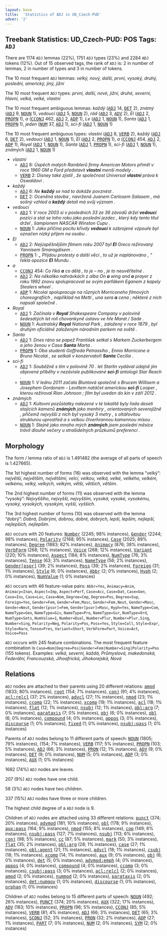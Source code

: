 ```yaml
---
layout: base
title:  'Statistics of ADJ in UD_Czech-PUD'
udver: '2'
---
```


## Treebank Statistics: UD_Czech-PUD: POS Tags: `ADJ`

There are 1174 `ADJ` lemmas (22%), 1751 `ADJ` types (23%) and 2284 `ADJ` tokens (12%).
Out of 15 observed tags, the rank of `ADJ` is: 2 in number of lemmas, 2 in number of types and 3 in number of tokens.

The 10 most frequent `ADJ` lemmas: <em>velký, nový, další, první, vysoký, druhý, poslední, americký, jiný, jižní</em>

The 10 most frequent `ADJ` types:  <em>první, další, nové, jižní, druhé, severní, hlavní, velká, velké, vlastní</em>

The 10 most frequent ambiguous lemmas: <em>každý</em> (<tt><a href="cs_pud-pos-ADJ.html">ADJ</a></tt> 14, <tt><a href="cs_pud-pos-DET.html">DET</a></tt> 2), <em>známý</em> (<tt><a href="cs_pud-pos-ADJ.html">ADJ</a></tt> 9, <tt><a href="cs_pud-pos-NOUN.html">NOUN</a></tt> 1), <em>vedoucí</em> (<tt><a href="cs_pud-pos-ADJ.html">ADJ</a></tt> 5, <tt><a href="cs_pud-pos-NOUN.html">NOUN</a></tt> 2), <em>rád</em> (<tt><a href="cs_pud-pos-ADJ.html">ADJ</a></tt> 3, <tt><a href="cs_pud-pos-ADV.html">ADV</a></tt> 2), <em>El</em> (<tt><a href="cs_pud-pos-ADJ.html">ADJ</a></tt> 2, <tt><a href="cs_pud-pos-PROPN.html">PROPN</a></tt> 1), <em>a</em> (<tt><a href="cs_pud-pos-CCONJ.html">CCONJ</a></tt> 462, <tt><a href="cs_pud-pos-ADJ.html">ADJ</a></tt> 2, <tt><a href="cs_pud-pos-ADP.html">ADP</a></tt> 1), <em>Le</em> (<tt><a href="cs_pud-pos-ADJ.html">ADJ</a></tt> 1, <tt><a href="cs_pud-pos-NOUN.html">NOUN</a></tt> 1), <em>Santa</em> (<tt><a href="cs_pud-pos-ADJ.html">ADJ</a></tt> 1, <tt><a href="cs_pud-pos-PROPN.html">PROPN</a></tt> 1), <em>jeden</em> (<tt><a href="cs_pud-pos-NUM.html">NUM</a></tt> 37, <tt><a href="cs_pud-pos-ADJ.html">ADJ</a></tt> 1), <em>sci-fi</em> (<tt><a href="cs_pud-pos-ADJ.html">ADJ</a></tt> 1, <tt><a href="cs_pud-pos-NOUN.html">NOUN</a></tt> 1)

The 10 most frequent ambiguous types:  <em>vlastní</em> (<tt><a href="cs_pud-pos-ADJ.html">ADJ</a></tt> 8, <tt><a href="cs_pud-pos-VERB.html">VERB</a></tt> 2), <em>každý</em> (<tt><a href="cs_pud-pos-ADJ.html">ADJ</a></tt> 6, <tt><a href="cs_pud-pos-DET.html">DET</a></tt> 2), <em>vedoucí</em> (<tt><a href="cs_pud-pos-ADJ.html">ADJ</a></tt> 1, <tt><a href="cs_pud-pos-NOUN.html">NOUN</a></tt> 1), <em>El</em> (<tt><a href="cs_pud-pos-ADJ.html">ADJ</a></tt> 2, <tt><a href="cs_pud-pos-PROPN.html">PROPN</a></tt> 1), <em>a</em> (<tt><a href="cs_pud-pos-CCONJ.html">CCONJ</a></tt> 454, <tt><a href="cs_pud-pos-ADJ.html">ADJ</a></tt> 2, <tt><a href="cs_pud-pos-ADP.html">ADP</a></tt> 1), <em>Royal</em> (<tt><a href="cs_pud-pos-ADJ.html">ADJ</a></tt> 1, <tt><a href="cs_pud-pos-NOUN.html">NOUN</a></tt> 1), <em>Santa</em> (<tt><a href="cs_pud-pos-ADJ.html">ADJ</a></tt> 1, <tt><a href="cs_pud-pos-PROPN.html">PROPN</a></tt> 1), <em>sci-fi</em> (<tt><a href="cs_pud-pos-ADJ.html">ADJ</a></tt> 1, <tt><a href="cs_pud-pos-NOUN.html">NOUN</a></tt> 1), <em>známých</em> (<tt><a href="cs_pud-pos-ADJ.html">ADJ</a></tt> 1, <tt><a href="cs_pud-pos-NOUN.html">NOUN</a></tt> 1)


* <em>vlastní</em>
  * <tt><a href="cs_pud-pos-ADJ.html">ADJ</a></tt> 8: <em>Úspěch malých Ramblerů firmy American Motors přiměl v roce 1960 GM a Ford představit <b>vlastní</b> menší modely .</em>
  * <tt><a href="cs_pud-pos-VERB.html">VERB</a></tt> 2: <em>Disney také zjistil , že společnost Universal <b>vlastní</b> práva k Oswaldovi .</em>
* <em>každý</em>
  * <tt><a href="cs_pud-pos-ADJ.html">ADJ</a></tt> 6: <em>Ne <b>každý</b> se nad to dokáže povznést .</em>
  * <tt><a href="cs_pud-pos-DET.html">DET</a></tt> 2: <em>Oceněná stavba , navržená Juanem Carlosem Salasem , má sošný vzhled a <b>každý</b> detail má svůj význam .</em>
* <em>vedoucí</em>
  * <tt><a href="cs_pud-pos-ADJ.html">ADJ</a></tt> 1: <em>V roce 2003 si v posledních 33 ze 36 závodů držel <b>vedoucí</b> pozici a stal se toho roku jako poslední jezdec , který kdy tento titul držel , šampionem NASCAR Winston Cupu .</em>
  * <tt><a href="cs_pud-pos-NOUN.html">NOUN</a></tt> 1: <em>Jako příčina pocitu křivdy <b>vedoucí</b> k ozbrojené vzpouře byl označen nízký příjem na osobu .</em>
* <em>El</em>
  * <tt><a href="cs_pud-pos-ADJ.html">ADJ</a></tt> 2: <em>Nejúspěšnějším filmem roku 2007 byl <b>El</b> Greco režírovaný Yannisem Smaragdisem .</em>
  * <tt><a href="cs_pud-pos-PROPN.html">PROPN</a></tt> 1: <em>„ Přijdou protesty a další věci , to už je naplánováno , “ řekla opozice <b>El</b> Mundu .</em>
* <em>a</em>
  * <tt><a href="cs_pud-pos-CCONJ.html">CCONJ</a></tt> 454: <em>Co říká <b>a</b> co dělá , to je – no , je to neuvěřitelné .</em>
  * <tt><a href="cs_pud-pos-ADJ.html">ADJ</a></tt> 2: <em>Na několika nahrávkách z alba On <b>a</b> wing and <b>a</b> prayer z roku 1992 znovu spolupracoval se svým parťákem Eganem z kapely Stealers wheel .</em>
  * <tt><a href="cs_pud-pos-ADP.html">ADP</a></tt> 1: <em>Nicolai spolupracuje na různých Morriconeho filmových choreografiích , například na Metti , una sera <b>a</b> cena ; některé z nich napsali společně .</em>
* <em>Royal</em>
  * <tt><a href="cs_pud-pos-ADJ.html">ADJ</a></tt> 1: <em>Začínala v <b>Royal</b> Shakespeare Company v polovině šedesátých let rolí chovankyně ústavu ve hře Marat / Sade .</em>
  * <tt><a href="cs_pud-pos-NOUN.html">NOUN</a></tt> 1: <em>Australský <b>Royal</b> National Park , založený v roce 1879 , byl druhým oficiálně založeným národním parkem na světě .</em>
* <em>Santa</em>
  * <tt><a href="cs_pud-pos-ADJ.html">ADJ</a></tt> 1: <em>Dnes ráno se papež František setkal s Markem Zuckerbergem a jeho ženou v Casa <b>Santa</b> Marta .</em>
  * <tt><a href="cs_pud-pos-PROPN.html">PROPN</a></tt> 1: <em>Oba studenti Goffreda Petrassiho , Ennio Morricone a Bruno Nicolai , se setkali v konzervatoři <b>Santa</b> Cecilia .</em>
* <em>sci-fi</em>
  * <tt><a href="cs_pud-pos-ADJ.html">ADJ</a></tt> 1: <em>Souběžně s tím v polovině 70 . let Starlin vydával údajně jím objevené příběhy v nezávisle publikované <b>sci-fi</b> antologii Star Reach .</em>
  * <tt><a href="cs_pud-pos-NOUN.html">NOUN</a></tt> 1: <em>V lednu 2011 začala Bluntová společně s Brucem Willisem a Josephem Gordonem - Levittem natáčet americkou <b>sci-fi</b> Looper , kterou režíroval Rian Johnson ; film byl uveden do kin v září 2012 .</em>
* <em>známých</em>
  * <tt><a href="cs_pud-pos-ADJ.html">ADJ</a></tt> 1: <em>Kultovní pozůstatky nalezené v té lokalitě byly řada deseti stojících kamenů <b>známých</b> jako menhiry , orientovaných severojižně , přičemž nejvyšší z nich byl vysoký 3 metry , s oltářovitou strukturou uprostřed a s velkou čtverhrannou kamennou mísou .</em>
  * <tt><a href="cs_pud-pos-NOUN.html">NOUN</a></tt> 1: <em>Stejně jako mnoho mých <b>známých</b> jsem poslední měsíce trávil dlouhé večery u strašidelných průzkumů preferencí .</em>

## Morphology

The form / lemma ratio of `ADJ` is 1.491482 (the average of all parts of speech is 1.427665).

The 1st highest number of forms (16) was observed with the lemma “velký”: <em>největší, největším, největšími, velcí, velkou, velká, velké, velkého, velkém, velkému, velký, velkých, velkým, větší, větších, větším</em>.

The 2nd highest number of forms (11) was observed with the lemma “vysoký”: <em>Nejvyššího, nejvyšší, nejvyšším, vysoká, vysoké, vysokému, vysoký, vysokých, vysokým, vyšší, vyšších</em>.

The 3rd highest number of forms (10) was observed with the lemma “dobrý”: <em>Dobrá, Dobrými, dobrou, dobré, dobrých, lepší, lepším, nejlepší, nejlepších, nejlepším</em>.

`ADJ` occurs with 20 features: <tt><a href="cs_pud-feat-Number.html">Number</a></tt> (2245; 98% instances), <tt><a href="cs_pud-feat-Gender.html">Gender</a></tt> (2244; 98% instances), <tt><a href="cs_pud-feat-Polarity.html">Polarity</a></tt> (2168; 95% instances), <tt><a href="cs_pud-feat-Case.html">Case</a></tt> (2025; 89% instances), <tt><a href="cs_pud-feat-Degree.html">Degree</a></tt> (1883; 82% instances), <tt><a href="cs_pud-feat-Animacy.html">Animacy</a></tt> (876; 38% instances), <tt><a href="cs_pud-feat-VerbForm.html">VerbForm</a></tt> (268; 12% instances), <tt><a href="cs_pud-feat-Voice.html">Voice</a></tt> (268; 12% instances), <tt><a href="cs_pud-feat-Variant.html">Variant</a></tt> (220; 10% instances), <tt><a href="cs_pud-feat-Aspect.html">Aspect</a></tt> (184; 8% instances), <tt><a href="cs_pud-feat-NumType.html">NumType</a></tt> (76; 3% instances), <tt><a href="cs_pud-feat-Tense.html">Tense</a></tt> (63; 3% instances), <tt><a href="cs_pud-feat-NameType.html">NameType</a></tt> (56; 2% instances), <tt><a href="cs_pud-feat-Gender-psor.html">Gender[psor]</a></tt> (39; 2% instances), <tt><a href="cs_pud-feat-Poss.html">Poss</a></tt> (39; 2% instances), <tt><a href="cs_pud-feat-Foreign.html">Foreign</a></tt> (31; 1% instances), <tt><a href="cs_pud-feat-Style.html">Style</a></tt> (6; 0% instances), <tt><a href="cs_pud-feat-Abbr.html">Abbr</a></tt> (2; 0% instances), <tt><a href="cs_pud-feat-Hyph.html">Hyph</a></tt> (2; 0% instances), <tt><a href="cs_pud-feat-NumValue.html">NumValue</a></tt> (1; 0% instances)

`ADJ` occurs with 46 feature-value pairs: `Abbr=Yes`, `Animacy=Anim`, `Animacy=Inan`, `Aspect=Imp`, `Aspect=Perf`, `Case=Acc`, `Case=Dat`, `Case=Gen`, `Case=Ins`, `Case=Loc`, `Case=Nom`, `Degree=Cmp`, `Degree=Pos`, `Degree=Sup`, `Foreign=Yes`, `Gender=Fem`, `Gender=Fem,Masc`, `Gender=Fem,Neut`, `Gender=Masc`, `Gender=Neut`, `Gender[psor]=Fem`, `Gender[psor]=Masc`, `Hyph=Yes`, `NameType=Com`, `NameType=Geo`, `NameType=Giv`, `NameType=Pro`, `NameType=Sur`, `NumType=Ord`, `NumType=Sets`, `NumValue=1`, `Number=Dual`, `Number=Plur`, `Number=Plur,Sing`, `Number=Sing`, `Polarity=Neg`, `Polarity=Pos`, `Poss=Yes`, `Style=Coll`, `Style=Expr`, `Style=Rare`, `Tense=Pres`, `Variant=Short`, `VerbForm=Part`, `Voice=Act`, `Voice=Pass`

`ADJ` occurs with 245 feature combinations.
The most frequent feature combination is `Case=Nom|Degree=Pos|Gender=Fem|Number=Sing|Polarity=Pos` (155 tokens).
Examples: <em>velká, severní, každá, Průmyslová, makedonská, Federální, Francouzská, Jihoafrická, Jihokorejská, Nová</em>


## Relations

`ADJ` nodes are attached to their parents using 20 different relations: <tt><a href="cs_pud-dep-amod.html">amod</a></tt> (1833; 80% instances), <tt><a href="cs_pud-dep-root.html">root</a></tt> (154; 7% instances), <tt><a href="cs_pud-dep-conj.html">conj</a></tt> (91; 4% instances), <tt><a href="cs_pud-dep-acl-relcl.html">acl:relcl</a></tt> (37; 2% instances), <tt><a href="cs_pud-dep-advcl.html">advcl</a></tt> (27; 1% instances), <tt><a href="cs_pud-dep-nmod.html">nmod</a></tt> (23; 1% instances), <tt><a href="cs_pud-dep-ccomp.html">ccomp</a></tt> (22; 1% instances), <tt><a href="cs_pud-dep-xcomp.html">xcomp</a></tt> (19; 1% instances), <tt><a href="cs_pud-dep-acl.html">acl</a></tt> (18; 1% instances), <tt><a href="cs_pud-dep-flat.html">flat</a></tt> (12; 1% instances), <tt><a href="cs_pud-dep-nsubj.html">nsubj</a></tt> (12; 1% instances), <tt><a href="cs_pud-dep-obl-arg.html">obl:arg</a></tt> (7; 0% instances), <tt><a href="cs_pud-dep-parataxis.html">parataxis</a></tt> (7; 0% instances), <tt><a href="cs_pud-dep-obj.html">obj</a></tt> (6; 0% instances), <tt><a href="cs_pud-dep-obl.html">obl</a></tt> (6; 0% instances), <tt><a href="cs_pud-dep-compound.html">compound</a></tt> (4; 0% instances), <tt><a href="cs_pud-dep-appos.html">appos</a></tt> (3; 0% instances), <tt><a href="cs_pud-dep-discourse.html">discourse</a></tt> (1; 0% instances), <tt><a href="cs_pud-dep-fixed.html">fixed</a></tt> (1; 0% instances), <tt><a href="cs_pud-dep-nsubj-pass.html">nsubj:pass</a></tt> (1; 0% instances)

Parents of `ADJ` nodes belong to 11 different parts of speech: <tt><a href="cs_pud-pos-NOUN.html">NOUN</a></tt> (1805; 79% instances),  (154; 7% instances), <tt><a href="cs_pud-pos-VERB.html">VERB</a></tt> (117; 5% instances), <tt><a href="cs_pud-pos-PROPN.html">PROPN</a></tt> (103; 5% instances), <tt><a href="cs_pud-pos-ADJ.html">ADJ</a></tt> (66; 3% instances), <tt><a href="cs_pud-pos-PRON.html">PRON</a></tt> (12; 1% instances), <tt><a href="cs_pud-pos-ADV.html">ADV</a></tt> (9; 0% instances), <tt><a href="cs_pud-pos-DET.html">DET</a></tt> (9; 0% instances), <tt><a href="cs_pud-pos-NUM.html">NUM</a></tt> (5; 0% instances), <tt><a href="cs_pud-pos-ADP.html">ADP</a></tt> (3; 0% instances), <tt><a href="cs_pud-pos-AUX.html">AUX</a></tt> (1; 0% instances)

1682 (74%) `ADJ` nodes are leaves.

207 (9%) `ADJ` nodes have one child.

58 (3%) `ADJ` nodes have two children.

337 (15%) `ADJ` nodes have three or more children.

The highest child degree of a `ADJ` node is 9.

Children of `ADJ` nodes are attached using 33 different relations: <tt><a href="cs_pud-dep-punct.html">punct</a></tt> (374; 20% instances), <tt><a href="cs_pud-dep-advmod.html">advmod</a></tt> (181; 10% instances), <tt><a href="cs_pud-dep-obl.html">obl</a></tt> (178; 9% instances), <tt><a href="cs_pud-dep-aux-pass.html">aux:pass</a></tt> (164; 9% instances), <tt><a href="cs_pud-dep-nmod.html">nmod</a></tt> (155; 8% instances), <tt><a href="cs_pud-dep-cop.html">cop</a></tt> (149; 8% instances), <tt><a href="cs_pud-dep-nsubj-pass.html">nsubj:pass</a></tt> (127; 7% instances), <tt><a href="cs_pud-dep-nsubj.html">nsubj</a></tt> (113; 6% instances), <tt><a href="cs_pud-dep-conj.html">conj</a></tt> (98; 5% instances), <tt><a href="cs_pud-dep-cc.html">cc</a></tt> (87; 5% instances), <tt><a href="cs_pud-dep-mark.html">mark</a></tt> (50; 3% instances), <tt><a href="cs_pud-dep-flat.html">flat</a></tt> (35; 2% instances), <tt><a href="cs_pud-dep-obl-arg.html">obl:arg</a></tt> (28; 1% instances), <tt><a href="cs_pud-dep-case.html">case</a></tt> (27; 1% instances), <tt><a href="cs_pud-dep-obl-agent.html">obl:agent</a></tt> (21; 1% instances), <tt><a href="cs_pud-dep-advcl.html">advcl</a></tt> (18; 1% instances), <tt><a href="cs_pud-dep-csubj.html">csubj</a></tt> (18; 1% instances), <tt><a href="cs_pud-dep-xcomp.html">xcomp</a></tt> (14; 1% instances), <tt><a href="cs_pud-dep-aux.html">aux</a></tt> (9; 0% instances), <tt><a href="cs_pud-dep-obj.html">obj</a></tt> (6; 0% instances), <tt><a href="cs_pud-dep-det.html">det</a></tt> (5; 0% instances), <tt><a href="cs_pud-dep-advmod-emph.html">advmod:emph</a></tt> (4; 0% instances), <tt><a href="cs_pud-dep-appos.html">appos</a></tt> (4; 0% instances), <tt><a href="cs_pud-dep-compound.html">compound</a></tt> (4; 0% instances), <tt><a href="cs_pud-dep-ccomp.html">ccomp</a></tt> (3; 0% instances), <tt><a href="cs_pud-dep-csubj-pass.html">csubj:pass</a></tt> (3; 0% instances), <tt><a href="cs_pud-dep-acl-relcl.html">acl:relcl</a></tt> (2; 0% instances), <tt><a href="cs_pud-dep-amod.html">amod</a></tt> (2; 0% instances), <tt><a href="cs_pud-dep-nummod.html">nummod</a></tt> (2; 0% instances), <tt><a href="cs_pud-dep-parataxis.html">parataxis</a></tt> (2; 0% instances), <tt><a href="cs_pud-dep-det-numgov.html">det:numgov</a></tt> (1; 0% instances), <tt><a href="cs_pud-dep-discourse.html">discourse</a></tt> (1; 0% instances), <tt><a href="cs_pud-dep-orphan.html">orphan</a></tt> (1; 0% instances)

Children of `ADJ` nodes belong to 15 different parts of speech: <tt><a href="cs_pud-pos-NOUN.html">NOUN</a></tt> (492; 26% instances), <tt><a href="cs_pud-pos-PUNCT.html">PUNCT</a></tt> (374; 20% instances), <tt><a href="cs_pud-pos-AUX.html">AUX</a></tt> (322; 17% instances), <tt><a href="cs_pud-pos-ADV.html">ADV</a></tt> (183; 10% instances), <tt><a href="cs_pud-pos-PROPN.html">PROPN</a></tt> (96; 5% instances), <tt><a href="cs_pud-pos-CCONJ.html">CCONJ</a></tt> (85; 5% instances), <tt><a href="cs_pud-pos-VERB.html">VERB</a></tt> (81; 4% instances), <tt><a href="cs_pud-pos-ADJ.html">ADJ</a></tt> (66; 3% instances), <tt><a href="cs_pud-pos-DET.html">DET</a></tt> (65; 3% instances), <tt><a href="cs_pud-pos-SCONJ.html">SCONJ</a></tt> (52; 3% instances), <tt><a href="cs_pud-pos-PRON.html">PRON</a></tt> (32; 2% instances), <tt><a href="cs_pud-pos-ADP.html">ADP</a></tt> (27; 1% instances), <tt><a href="cs_pud-pos-PART.html">PART</a></tt> (7; 0% instances), <tt><a href="cs_pud-pos-NUM.html">NUM</a></tt> (2; 0% instances), <tt><a href="cs_pud-pos-SYM.html">SYM</a></tt> (2; 0% instances)


